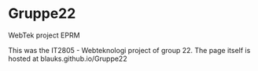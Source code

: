 # Gruppe22
WebTek project EPRM


This was the IT2805 - Webteknologi project of group 22. The page itself is hosted at blauks.github.io/Gruppe22
